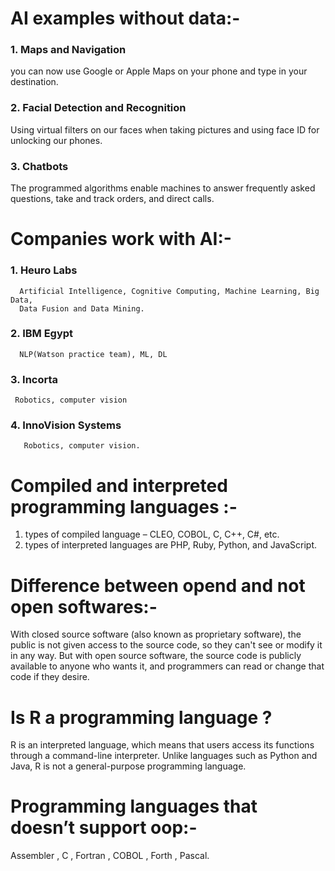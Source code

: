 
# AI examples without data:-
### 1.	Maps and Navigation
   you can now use Google or Apple Maps on your phone and type in your destination.
### 2.	Facial Detection and Recognition
Using virtual filters on our faces when taking pictures and using face ID for unlocking our phones.
### 3.	Chatbots
The programmed algorithms enable machines to answer frequently asked questions, take and track orders, and direct calls.

# Companies work with AI:-
 ###  1. Heuro Labs
      Artificial Intelligence, Cognitive Computing, Machine Learning, Big Data,    
      Data Fusion and Data Mining.
  ### 2. IBM Egypt
      NLP(Watson practice team), ML, DL
 ###    3. Incorta
     Robotics, computer vision
 ###   4. InnoVision Systems
       Robotics, computer vision.

# Compiled and interpreted programming languages :- 
1. types of compiled language – CLEO, COBOL, C, C++, C#, etc.
2. types of interpreted languages are PHP, Ruby, Python, and JavaScript.

# Difference between opend and not open softwares:-
With closed source software (also known as proprietary software), the public is not given access to the source code, so they can't see or modify it in any way. But with open source software, the source code is publicly available to anyone who wants it, and programmers can read or change that code if they desire.

# Is R a programming language ?
R is an interpreted language, which means that users access its functions through a command-line interpreter. Unlike languages such as Python and Java, R is not a general-purpose programming language.

# Programming languages that doesn’t support oop:-
Assembler , C , Fortran , COBOL , Forth , Pascal.
